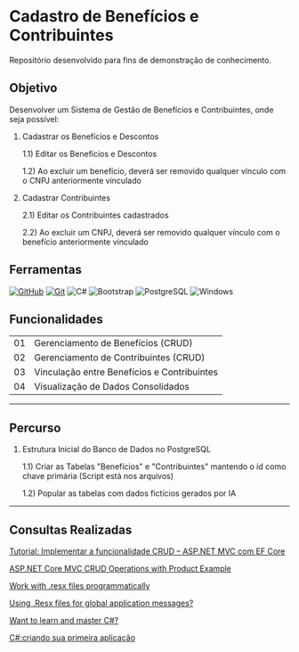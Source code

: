 <h1>
   Cadastro de Benefícios e Contribuintes
</h1>

Repositório desenvolvido para fins de demonstração de conhecimento.

## Objetivo
Desenvolver um Sistema de Gestão de Benefícios e Contribuintes, onde seja possível:

1) Cadastrar os Benefícios e Descontos

   1.1) Editar os Benefícios e Descontos

   1.2) Ao excluir um benefício, deverá ser removido qualquer vínculo com o CNPJ anteriormente vinculado

2) Cadastrar Contribuintes

   2.1) Editar os Contribuintes cadastrados

   2.2) Ao excluir um CNPJ, deverá ser removido qualquer vínculo com o benefício anteriormente vinculado
   
## Ferramentas
[![GitHub](https://img.shields.io/badge/GitHub-000?style=for-the-badge&logo=github&logoColor=30A3DC)](https://docs.github.com/)
[![Git](https://img.shields.io/badge/Git-000?style=for-the-badge&logo=git&logoColor=E94D5F)](https://git-scm.com/doc) 
![C#](https://img.shields.io/badge/C%23-239120?style=for-the-badge&logo=c-sharp&logoColor=white)
![Bootstrap](https://img.shields.io/badge/-boostrap-0D1117?style=for-the-badge&logo=bootstrap&labelColor=0D1117)
![PostgreSQL](https://img.shields.io/badge/PostgreSQL-000?style=for-the-badge&logo=postgresql)
![Windows](https://img.shields.io/badge/Windows-000?style=for-the-badge&logo=windows&logoColor=2CA5E0)


## Funcionalidades
<table>
  <tbody align="left">
    <tr>
      <td>01</td>
      <td>Gerenciamento de Benefícios (CRUD)</td>
    </tr>
    <tr>
      <td>02</td>
      <td>Gerenciamento de Contribuintes (CRUD)</td>
    </tr>
    <tr>
      <td>03</td>
      <td>Vinculação entre Benefícios e Contribuintes</td>  
    </tr>
    <tr>
      <td>04</td>
      <td>Visualização de Dados Consolidados</td>    
    </tr>
  </tbody>
</table>

---
## Percurso
1) Estrutura Inicial do Banco de Dados no PostgreSQL

   1.1) Criar as Tabelas "Benefícios" e "Contribuintes" mantendo o id como chave primária (Script está nos arquivos)

   1.2) Popular as tabelas com dados fictícios gerados por IA 

---
## Consultas Realizadas
[Tutorial: Implementar a funcionalidade CRUD – ASP.NET MVC com EF Core](https://learn.microsoft.com/pt-br/aspnet/core/data/ef-mvc/crud?view=aspnetcore-9.0)

[ASP.NET Core MVC CRUD Operations with Product Example](https://medium.com/@ravipatel.it/asp-net-core-mvc-crud-operations-with-product-example-for-absolute-beginners-in-net-8-b012700c8cf6)

[Work with .resx files programmatically](https://learn.microsoft.com/en-us/dotnet/core/extensions/work-with-resx-files-programmatically)

[Using .Resx files for global application messages?](https://stackoverflow.com/questions/1820912/using-resx-files-for-global-application-messages)

[Want to learn and master C#?](https://exercism.org/tracks/csharp)

[C#:criando sua primeira aplicação](https://cursos.alura.com.br/course/csharp-criando-primeira-aplicacao)
